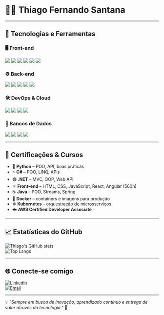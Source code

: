 # 👨‍💻 Thiago Fernando Santana  

---

## 🚀 Tecnologias e Ferramentas  

### 🖥️ Front-end  
<p align="left">
  <img src="https://img.shields.io/badge/React-61DAFB?style=for-the-badge&logo=react&logoColor=000" />
  <img src="https://img.shields.io/badge/Angular-DD0031?style=for-the-badge&logo=angular&logoColor=fff" />
  <img src="https://img.shields.io/badge/Vue.js-42B883?style=for-the-badge&logo=vue.js&logoColor=fff" />
  <img src="https://img.shields.io/badge/JavaScript-F7DF1E?style=for-the-badge&logo=javascript&logoColor=000" />
  <img src="https://img.shields.io/badge/TypeScript-3178C6?style=for-the-badge&logo=typescript&logoColor=fff" />
  <img src="https://img.shields.io/badge/Bootstrap-7952B3?style=for-the-badge&logo=bootstrap&logoColor=fff" />
</p>

### ⚙️ Back-end  
<p align="left">
  <img src="https://img.shields.io/badge/Java-007396?style=for-the-badge&logo=openjdk&logoColor=fff" />
  <img src="https://img.shields.io/badge/.NET-512BD4?style=for-the-badge&logo=dotnet&logoColor=fff" />
  <img src="https://img.shields.io/badge/C%23-239120?style=for-the-badge&logo=c-sharp&logoColor=fff" />
  <img src="https://img.shields.io/badge/Node.js-339933?style=for-the-badge&logo=node.js&logoColor=fff" />
  <img src="https://img.shields.io/badge/Python-3776AB?style=for-the-badge&logo=python&logoColor=fff" />
</p>

### 🛠️ DevOps & Cloud  
<p align="left">
  <img src="https://img.shields.io/badge/Docker-2496ED?style=for-the-badge&logo=docker&logoColor=fff" />
  <img src="https://img.shields.io/badge/Kubernetes-326CE5?style=for-the-badge&logo=kubernetes&logoColor=fff" />
  <img src="https://img.shields.io/badge/AWS-232F3E?style=for-the-badge&logo=amazon-aws&logoColor=ffce00" />
  <img src="https://img.shields.io/badge/Apache%20Kafka-231F20?style=for-the-badge&logo=apache-kafka&logoColor=fff" />
</p>

### 💾 Bancos de Dados  
<p align="left">
  <img src="https://img.shields.io/badge/SQL%20Server-CC2927?style=for-the-badge&logo=microsoftsqlserver&logoColor=fff" />
  <img src="https://img.shields.io/badge/Oracle-F80000?style=for-the-badge&logo=oracle&logoColor=fff" />
  <img src="https://img.shields.io/badge/PostgreSQL-4169E1?style=for-the-badge&logo=postgresql&logoColor=fff" />
  <img src="https://img.shields.io/badge/DB2-006600?style=for-the-badge&logo=ibm&logoColor=fff" />
</p>

---

## 📑 Certificações & Cursos  

- 🐍 **Python** – POO, API, boas práticas  
- ⚡ **C#** – POO, LINQ, APIs  
- 🟣 **.NET** – MVC, OOP, Web API  
- ⚛️ **Front-end** – HTML, CSS, JavaScript, React, Angular (560h)  
- ☕ **Java** – POO, Streams, Spring  
- 🐳 **Docker** – containers e imagens para produção  
- ☸️ **Kubernetes** – orquestração de microsserviços  
- ☁️ **AWS Certified Developer Associate**  

---

## 📈 Estatísticas do GitHub  

![Thiago's GitHub stats](https://github-readme-stats.vercel.app/api?username=ThiagoSantana&show_icons=true&theme=radical)  
![Top Langs](https://github-readme-stats.vercel.app/api/top-langs/?username=ThiagoSantana&layout=compact&theme=radical)  

---

## 🌐 Conecte-se comigo  

[![LinkedIn](https://img.shields.io/badge/-Thiago%20Santana-0A66C2?style=for-the-badge&logo=linkedin&logoColor=fff)](https://www.linkedin.com/in/thiago-santana-b9b8b674)  
[![Email](https://img.shields.io/badge/-Email-D14836?style=for-the-badge&logo=gmail&logoColor=fff)](mailto:thiagosantana34@hotmail.com)  

---
💡 *"Sempre em busca de inovação, aprendizado contínuo e entrega de valor através da tecnologia."* 🚀
